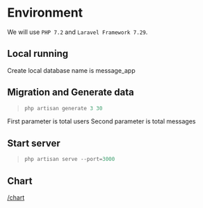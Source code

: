 # Environment
We will use `PHP 7.2` and `Laravel Framework 7.29`.

## Local running
Create local database name is message_app

## Migration and Generate data
>```php
>php artisan generate 3 30
>```

First parameter is total users
Second parameter is total messages

## Start server 
>```php
>php artisan serve --port=3000
>```

## Chart
[/chart](http://localhost:3000/chart)